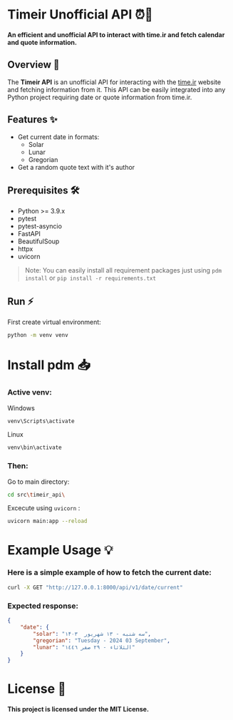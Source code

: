 # Timeir Unofficial API ⏰🚀
**An efficient and unofficial API to interact with time.ir and fetch calendar and quote information.**

## Overview 🔎
The **Timeir API** is an unofficial API for interacting with the [time.ir](https://www.time.ir) website and fetching information from it. This API can be easily integrated into any Python project requiring date or quote information from time.ir.


## Features ✨
* Get current date in formats:
    * Solar
    * Lunar
    * Gregorian
* Get a random quote text with it's author


## Prerequisites 🛠️
- Python >= 3.9.x
- pytest
- pytest-asyncio
- FastAPI
- BeautifulSoup
- httpx
- uvicorn

> Note: You can easily install all requirement packages just using `pdm install` or `pip install -r requirements.txt`

## Run ⚡
First create virtual environment:
```bash
python -m venv venv
```


# Install pdm 📥
### **Active venv:**
Windows
```bash
venv\Scripts\activate
```
Linux
```bash
venv\bin\activate
```

### Then:
Go to main directory:
```bash
cd src\timeir_api\
```

Excecute using `uvicorn` :
```bash
uvicorn main:app --reload
```


# Example Usage 💡
### Here is a simple example of how to fetch the current date:

```bash
curl -X GET "http://127.0.0.1:8000/api/v1/date/current"
```
### Expected response:
```json
{
    "date": {
        "solar": "سه شنبه - ۱۳ شهریور  ۱۴۰۳",
        "gregorian": "Tuesday - 2024 03 September",
        "lunar": "الثلاثاء - ٢٩ صفر ١٤٤٦"
    }
}

```
# License 🧾
#### This project is licensed under the MIT License.